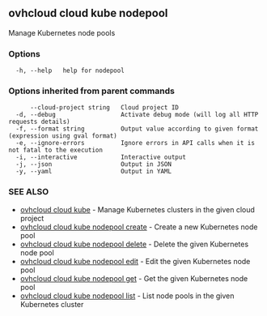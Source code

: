 ## ovhcloud cloud kube nodepool

Manage Kubernetes node pools

### Options

```
  -h, --help   help for nodepool
```

### Options inherited from parent commands

```
      --cloud-project string   Cloud project ID
  -d, --debug                  Activate debug mode (will log all HTTP requests details)
  -f, --format string          Output value according to given format (expression using gval format)
  -e, --ignore-errors          Ignore errors in API calls when it is not fatal to the execution
  -i, --interactive            Interactive output
  -j, --json                   Output in JSON
  -y, --yaml                   Output in YAML
```

### SEE ALSO

* [ovhcloud cloud kube](ovhcloud_cloud_kube.md)	 - Manage Kubernetes clusters in the given cloud project
* [ovhcloud cloud kube nodepool create](ovhcloud_cloud_kube_nodepool_create.md)	 - Create a new Kubernetes node pool
* [ovhcloud cloud kube nodepool delete](ovhcloud_cloud_kube_nodepool_delete.md)	 - Delete the given Kubernetes node pool
* [ovhcloud cloud kube nodepool edit](ovhcloud_cloud_kube_nodepool_edit.md)	 - Edit the given Kubernetes node pool
* [ovhcloud cloud kube nodepool get](ovhcloud_cloud_kube_nodepool_get.md)	 - Get the given Kubernetes node pool
* [ovhcloud cloud kube nodepool list](ovhcloud_cloud_kube_nodepool_list.md)	 - List node pools in the given Kubernetes cluster

